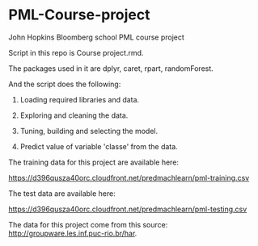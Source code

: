 # PML-Course-project
John Hopkins Bloomberg school PML course project

Script in this repo is Course project.rmd.

The packages used in it are dplyr, caret, rpart, randomForest.

And the script does the following:

1) Loading required libraries and data.

2) Exploring and cleaning the data.

4) Tuning, building and selecting the model.

5) Predict value of variable 'classe' from the data.

The training data for this project are available here: 

https://d396qusza40orc.cloudfront.net/predmachlearn/pml-training.csv

The test data are available here: 

https://d396qusza40orc.cloudfront.net/predmachlearn/pml-testing.csv

The data for this project come from this source: http://groupware.les.inf.puc-rio.br/har. 
